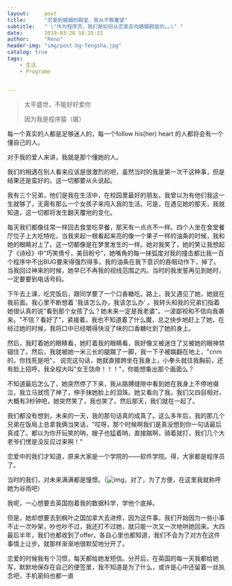 ```yaml
---
layout:     post
title:      "恋爱到婚姻的殿堂，我从不敢奢望"
subtitle:   " \"作为程序员，我们是如何从恋爱走向婚姻殿堂的……\" "
date:       2019-03-28 18:25:22
author:     "Reno"
header-img: "img/post-bg-fengsha.jpg"
catalog: true
tags:
    - 生活
    - Programe


---
```


> 太平盛世，不能好好爱你
>
> 因为我是程序猿（媛）

每一个真实的人都是足够迷人的，每一个follow his(her) heart 的人都将会有一个懂自己的人。

对于我的爱人来讲，我就是那个懂她的人。

我们的相遇在别人看来应该是很激烈的吧，虽然当时的我是第一次干这种事，但是结果还是蛮好的。这一切都要从头说起。

我有三个兄弟，他们是我在生活中，在校园里最好的朋友。我曾以为有他们我这一生就够了，无需有那么一个女孩子来闯入我的生活。可是，在遇见她的那天，我就知道，这一切都将发生翻天覆地的变化。

每天我们都像往常一样回去食堂吃早餐，那天有一点点不一样。四个人坐在食堂餐厅位子上大吃特吃，当我夹起一根看起来亮的像一个果子一样的油条的时候，我和她的眼睛对上了。这一切都像是在梦里发生的一样。她对我笑了，她的笑让我想起了《诗经》中“巧笑倩兮，美目盼兮”，她嘴角的每一抹弧度对我的撞击都比我一百个程序中不出BUG要来得强烈得多。我的油条在我下意识的吞咽动作下，掉了。当我回过神来的时候，她早已不再我的视线范围之内。当时的我发誓再见到她时，一定要要到电话号码。

下午去上课，吃完饭后，跟同学要了一个口香糖吃。路上，我又遇见了她，她就在我前面。我心里不断想着 '我该怎么办，我该怎么办' 。我转头和我的兄弟们指着她很认真的说"看到那个女孩了么？她未来一定是我老婆"。一波鄙视和不信向我袭来。"不信？看好了"，紧接着，我也不知道着了什么魔，总之快步地赶上了她，在经过她的时候，我将口中已经嚼得快没了味的口香糖吐到了她的身上。

然后，我盯着她的眼睛看，她盯着我的眼睛看，我好像又被迷住了又被她的眼神禁锢住了。然后，我就被她一米三长的腿踹了一脚，我一下子被踹翻在地上，"cnm的，你找死是吧"， 说完这句话，她就直接跨坐在我身上，小拳头就往我胸前，还有脸上招呼。我全程大叫"女王饶命！！！"，你能想象出那个画面么？

不知道最后怎么了，她突然停了下来，我从胳膊缝隙中看到她在我身上不停地啜泣，我立马就慌了神了，伸手抹她脸上的泪珠。她又看向了我，我们又四目相对，大概有3秒钟吧，她突然笑了，我也笑了。然后那天，我们就在一起了。

我们都没有想到，未来的一天，我的那句话真的成真了。这么多年后，我的那几个兄弟在饭局上总拿我俩当笑话，"哎呀，那个时候啊我们是真没想到你一句话最后真成了。都以为你开玩笑的呐，嫂子也猛着呐，直接踹啊，骑着就打，我们几个大老爷们愣是没反应过来啊！"

恋爱中的我们才知道，原来大家是一个学院的——软件学院。得，大家都是程序员了。

当时的我们，对未来满满都是憧憬。（![img](file:///C:\Users\DELL\AppData\Local\Temp\SGPicFaceTpBq\19112\1B6010B2.png)，对了，为了方便，在这里我就称呼她为谷雨吧）

我呢，一心想要去英国抱着我的数据科学，学他个底掉。

但是，她却想要去到枫叶之国加拿大去进修，因为这件事，我们开始因为一些小事不止一次吵架，吵也吵不过，我还打不过她，就只能一次又一次地哄她回来。大四最后半年，我们也都收到了offer，各自心里也都知道，我们不会为了对方在这件事情上让步。就那样渐渐地很默契地分开了。

恋爱的时候我有个习惯，每天都给她发短信。分开后，在英国的每一天我都给她写，默默地保存在自己的便签里，我不知道是为了什么，或许是心中还留着一丝执念吧，手机密码也都一直





























